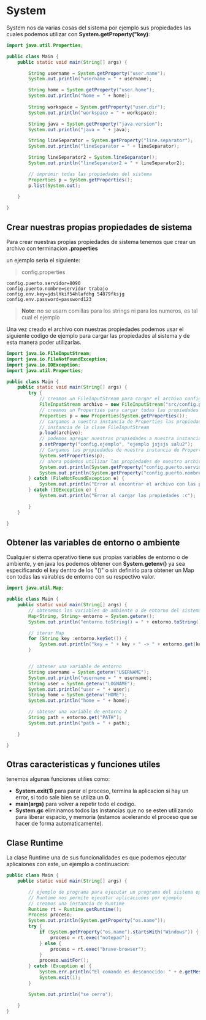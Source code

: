 # System

System nos da varias cosas del sistema por ejemplo sus propiedades las cuales podemos utilizar con **System.getProperty("key)**:

```java
import java.util.Properties;

public class Main {
    public static void main(String[] args) {

        String username = System.getProperty("user.name");
        System.out.println("username = " + username);

        String home = System.getProperty("user.home");
        System.out.println("home = " + home);
        
        String workspace = System.getProperty("user.dir");
        System.out.println("workspace = " + workspace);

        String java = System.getProperty("java.version");
        System.out.println("java = " + java);

        String lineSeparator = System.getProperty("line.separator");
        System.out.println("lineSeparator = " + lineSeparator);

        String lineSeparator2 = System.lineSeparator();
        System.out.println("lineSeparator2 = " + lineSeparator2);

        // imprimir todas las propiedades del sistema
        Properties p = System.getProperties();
        p.list(System.out);
        
    }

}
```

## Crear nuestras propias propiedades de sistema

Para crear nuestras propias propiedades de sistema tenemos que crear un archivo con terminacion **.properties**

un ejemplo seria el siguiente:

> config.properties

```
config.puerto.servidor=8090
config.puerto.nombre=servidor trabajo
config.env.key=jdslñkif54hlafdhg 54879fksjg
config.env.password=password123
```

> **Note**: no se usarn comillas para los strings ni para los numeros, es tal cual el ejemplo

Una vez creado el archivo con nuestras propiedades podemos usar el siguiente codigo de ejemplo para cargar las propiedades al sistema y de esta manera poder utilizarlas.

```java
import java.io.FileInputStream;
import java.io.FileNotFoundException;
import java.io.IOException;
import java.util.Properties;

public class Main {
    public static void main(String[] args) {
        try {
            // creamos un FileInputStream para cargar el archivo config.properties
            FileInputStream archivo = new FileInputStream("src/config.properties");
            // creamos un Properties para cargar todas las propiedades del sistema
            Properties p = new Properties(System.getProperties());
            // cargamos a nuestra instancia de Properties las propiedades de nuestro archivo config.properties con la
            // instancia de la clase FileInputStream
            p.load(archivo);
            // podemos agregar nuestras propiedades a nuestra instancia de Properties con setProperty
            p.setProperty("config.ejemplo", "ejemplo jsjsjs salu2");
            // Cargamos las propiedades de nuestra instancia de Properties a las propiedades de nuestro sistema
            System.setProperties(p);
            // ahora podemos utilizar las propiedades de nuestro archivo config.properties
            System.out.println(System.getProperty("config.puerto.servidor"));
            System.out.println(System.getProperty("config.puerto.nombre"));
        } catch (FileNotFoundException e) {
            System.out.println("Error al encontrar el archivo con las propiedades :c");
        } catch (IOException e) {
            System.out.println("Error al cargar las propiedades :c");

        }
    }

}
```

## Obtener las variables de entorno o ambiente

Cualquier sistema operativo tiene sus propias variables de entorno o de ambiente, y en java los podemos obtener con **System.getenv()** ya sea especificando el key dentro de los "()" o sin definirlo para obtener un Map con todas las vairables de entorno con su respectivo valor.

```java
import java.util.Map;

public class Main {
    public static void main(String[] args) {
        // obtenemos las variables de ambiente o de entorno del sistema
        Map<String, String> entorno = System.getenv();
        System.out.println("entorno.toString() = " + entorno.toString());

        // iterar Map
        for (String key :entorno.keySet()) {
            System.out.println("key = " + key + " -> " + entorno.get(key));
        }


        // obtener una variable de entorno
        String username = System.getenv("USERNAME");
        System.out.println("username = " + username);
        String user = System.getenv("LOGNAME");
        System.out.println("user = " + user);
        String home = System.getenv("HOME");
        System.out.println("home = " + home);

        // obtener una variable de entorno 2
        String path = entorno.get("PATH");
        System.out.println("path = " + path);

    }

}
```


## Otras caracteristicas y funciones utiles

tenemos algunas funciones utilies como:

* **System.exit(1)** para parar el proceso, termina la aplicacion si hay un error, si todo sale bien se utiliza un **0**.
* **main(args)** para volver a repetir todo el codigo.
* **System.gc** eliminamos todos las instancias que no se esten utilizando para liberar espacio, y memoria (estamos acelerando el proceso que se hacer de forma automaticamente).

## Clase Runtime

La clase Runtime una de sus funcionalidades es que podemos ejecutar aplicaiones con este, un ejemplo a continuacion:

```java
public class Main {
    public static void main(String[] args) {

        // ejemplo de programa para ejecutar un programa del sistema operativo
        // Runtime nos permite ejecutar aplicaciones por ejemplo
        // creamos una instancia de Runtime
        Runtime rt = Runtime.getRuntime();
        Process proceso;
        System.out.println(System.getProperty("os.name"));
        try {
            if (System.getProperty("os.name").startsWith("Windows")) {
                proceso = rt.exec("notepad");
            } else {
                proceso = rt.exec("brave-browser");
            }
            proceso.waitFor();
        } catch (Exception e) {
            System.err.println("El comando es desconocido: " + e.getMessage());
            System.exit(1);
        }

        System.out.println("se cerro");

    }
}
```